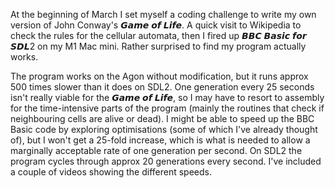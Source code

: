 At the beginning of March I set myself a coding challenge to write my own version of John Conway's 𝙂𝙖𝙢𝙚 𝙤𝙛 𝙇𝙞𝙛𝙚. A quick visit to Wikipedia to check the rules for the cellular automata, then I fired up 𝘽𝘽𝘾 𝘽𝙖𝙨𝙞𝙘 𝙛𝙤𝙧 𝙎𝘿𝙇2 on my M1 Mac mini. Rather surprised to find my program actually works.

 The program works on the Agon without modification, but it runs approx 500 times slower than it does on SDL2. One generation every 25 seconds isn't really viable for the 𝙂𝙖𝙢𝙚 𝙤𝙛 𝙇𝙞𝙛𝙚, so I may have to resort to assembly for the time-intensive parts of the program (mainly the routines that check if neighbouring cells are alive or dead). I might be able to speed up the BBC Basic code by exploring optimisations (some of which I've already thought of), but I won't get a 25-fold increase, which is what is needed to allow a marginally acceptable rate of one generation per second. On SDL2 the program cycles through approx 20 generations every second. I've included a couple of videos showing the different speeds.